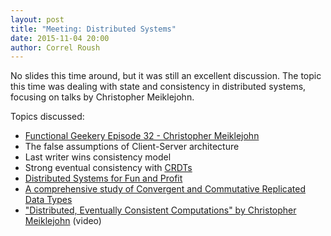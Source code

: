 ```yaml
---
layout: post
title: "Meeting: Distributed Systems"
date: 2015-11-04 20:00
author: Correl Roush
---
```


No slides this time around, but it was still an excellent discussion.
The topic this time was dealing with state and consistency in
distributed systems, focusing on talks by Christopher Meiklejohn.

Topics discussed:

- [Functional Geekery Episode 32 - Christopher Meiklejohn](http://www.functionalgeekery.com/episode-32-christopher-meiklejohn/)
- The false assumptions of Client-Server architecture
- Last writer wins consistency model
- Strong eventual consistency with [CRDTs](https://en.wikipedia.org/wiki/Conflict-free_replicated_data_type)
- [Distributed Systems for Fun and Profit](http://book.mixu.net/distsys/)
- [A comprehensive study of Convergent and Commutative Replicated Data Types](https://hal.archives-ouvertes.fr/file/index/docid/555588/filename/techreport.pdf)
- ["Distributed, Eventually Consistent Computations" by Christopher Meiklejohn](https://www.youtube.com/watch?v=lsKaNDj4TrE) (video)
